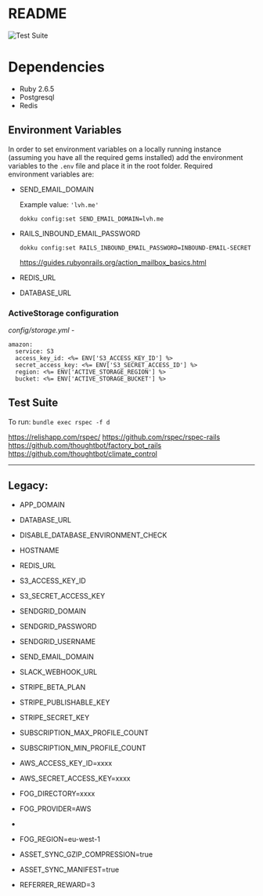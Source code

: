 # README

![Test Suite](https://github.com/jay-snee/nope/workflows/Test%20Suite/badge.svg)

# Dependencies

* Ruby 2.6.5
* Postgresql
* Redis

## Environment Variables

In order to set environment variables on a locally running instance (assuming you have all the required gems installed) add the environment variables to the `.env` file and place it in the root folder.
Required environment variables are:

* SEND_EMAIL_DOMAIN
  
  Example value: `'lvh.me'`

  `dokku config:set SEND_EMAIL_DOMAIN=lvh.me`

* RAILS_INBOUND_EMAIL_PASSWORD

  `dokku config:set RAILS_INBOUND_EMAIL_PASSWORD=INBOUND-EMAIL-SECRET`
  
  https://guides.rubyonrails.org/action_mailbox_basics.html

* REDIS_URL
* DATABASE_URL

### ActiveStorage configuration

*config/storage.yml* -

```
amazon:
  service: S3
  access_key_id: <%= ENV['S3_ACCESS_KEY_ID'] %>
  secret_access_key: <%= ENV['S3_SECRET_ACCESS_ID'] %>
  region: <%= ENV['ACTIVE_STORAGE_REGION'] %>
  bucket: <%= ENV['ACTIVE_STORAGE_BUCKET'] %>
```

## Test Suite

To run: `bundle exec rspec -f d`

https://relishapp.com/rspec/
https://github.com/rspec/rspec-rails
https://github.com/thoughtbot/factory_bot_rails
https://github.com/thoughtbot/climate_control

-------------------------------------------------

## Legacy:


- APP_DOMAIN
- DATABASE_URL
- DISABLE_DATABASE_ENVIRONMENT_CHECK
- HOSTNAME
- REDIS_URL
- S3_ACCESS_KEY_ID
- S3_SECRET_ACCESS_KEY
- SENDGRID_DOMAIN
- SENDGRID_PASSWORD
- SENDGRID_USERNAME
- SEND_EMAIL_DOMAIN
- SLACK_WEBHOOK_URL
- STRIPE_BETA_PLAN
- STRIPE_PUBLISHABLE_KEY
- STRIPE_SECRET_KEY
- SUBSCRIPTION_MAX_PROFILE_COUNT
- SUBSCRIPTION_MIN_PROFILE_COUNT

- AWS_ACCESS_KEY_ID=xxxx
- AWS_SECRET_ACCESS_KEY=xxxx
- FOG_DIRECTORY=xxxx
- FOG_PROVIDER=AWS
- 
- FOG_REGION=eu-west-1
- ASSET_SYNC_GZIP_COMPRESSION=true
- ASSET_SYNC_MANIFEST=true

- REFERRER_REWARD=3